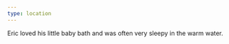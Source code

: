 ```yaml
---
type: location
---
```


Eric loved his little baby bath and was often very sleepy in the warm water.